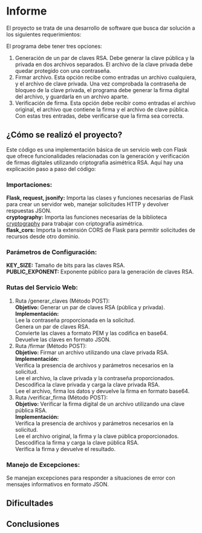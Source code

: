 # Informe

El proyecto se trata de una desarrollo de software que busca dar solución a los siguientes requerimientos:

El programa debe tener tres opciones: 
1) Generación de un par de claves RSA. Debe generar la clave pública y la privada en dos archivos separados. El archivo de la clave privada debe quedar protegido con una contraseña.
2) Firmar archivo. Esta opción recibe como entradas un archivo cualquiera, y el archivo de clave privada. Una vez comprobada la contraseña de bloqueo de la clave privada, el programa debe generar la firma digital del archivo, y guardarla en un archivo aparte.
3) Verificación de firma. Esta opción debe recibir como entradas el archivo original, el archivo que contiene la firma y el archivo de clave pública. Con estas tres entradas, debe verificarse que la firma sea correcta.

## ¿Cómo se realizó el proyecto?

Este código es una implementación básica de un servicio web con Flask que ofrece funcionalidades relacionadas con la generación y verificación de firmas digitales utilizando criptografía asimétrica RSA. Aquí hay una explicación paso a paso del código:

### Importaciones:
**Flask, request, jsonify:** Importa las clases y funciones necesarias de Flask para crear un servidor web, manejar solicitudes HTTP y devolver respuestas JSON.  
**cryptography:** Importa las funciones necesarias de la biblioteca [cryptography](https://cryptography.io/en/latest/) para trabajar con criptografía asimétrica.  
**flask_cors:** Importa la extensión CORS de Flask para permitir solicitudes de recursos desde otro dominio.  

### Parámetros de Configuración:  
**KEY_SIZE:** Tamaño de bits para las claves RSA.  
**PUBLIC_EXPONENT:** Exponente público para la generación de claves RSA.  

### Rutas del Servicio Web:  
1. Ruta /generar_claves (Método POST):  
**Objetivo:** Generar un par de claves RSA (pública y privada).  
**Implementación:**  
Lee la contraseña proporcionada en la solicitud.  
Genera un par de claves RSA.  
Convierte las claves a formato PEM y las codifica en base64.  
Devuelve las claves en formato JSON.  
2. Ruta /firmar (Método POST):  
**Objetivo:** Firmar un archivo utilizando una clave privada RSA.  
**Implementación:**  
Verifica la presencia de archivos y parámetros necesarios en la solicitud.  
Lee el archivo, la clave privada y la contraseña proporcionados.  
Descodifica la clave privada y carga la clave privada RSA.  
Lee el archivo, firma los datos y devuelve la firma en formato base64.  
3. Ruta /verificar_firma (Método POST):  
**Objetivo:** Verificar la firma digital de un archivo utilizando una clave pública RSA.  
**Implementación:**  
Verifica la presencia de archivos y parámetros necesarios en la solicitud.  
Lee el archivo original, la firma y la clave pública proporcionados.  
Descodifica la firma y carga la clave pública RSA.  
Verifica la firma y devuelve el resultado.  
### Manejo de Excepciones:  
Se manejan excepciones para responder a situaciones de error con mensajes informativos en formato JSON.  

## Dificultades

## Conclusiones

